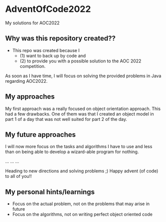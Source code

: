 # AdventOfCode2022
My solutions for AOC2022

## Why was this repository created??
- This repo was created because I
  - (1) want to back up by code and
  - (2) to provide you with a possible solution to the AOC 2022 competition.

As soon as I have time, I will focus on solving the provided problems in Java regarding AOC2022.

## My approaches
My first approach was a really focused on object orientation approach. This had a few drawbacks. One of them was that I created an object model in part 1 of a day that was not well suited for part 2 of the day.

## My future approaches
I will now more focus on the tasks and algorithms I have to use and less than on being able to develop a wizard-able program for nothing.

...
...
...

Heading to new directions and solving problems ;) Happy advent (of code) to all of you!!

## My personal hints/learnings
- Focus on the actual problem, not on the problems that may arise in future
- Focus on the algorithms, not on writing perfect object oriented code